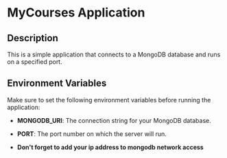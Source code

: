 # MyCourses Application

## Description
This is a simple application that connects to a MongoDB database and runs on a specified port.

## Environment Variables

Make sure to set the following environment variables before running the application:

- **MONGODB_URI**: The connection string for your MongoDB database.

- **PORT**: The port number on which the server will run.
- **Don't forget to add your ip address to mongodb network access**
